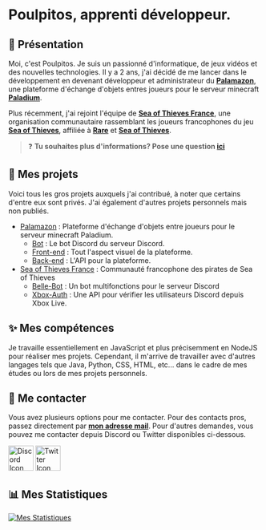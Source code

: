 # Poulpitos, apprenti développeur.
## 👋 Présentation
Moi, c'est Poulpitos. Je suis un passionné d'informatique, de jeux vidéos et des nouvelles technologies. Il y a 2 ans, j'ai décidé de me lancer dans le développement en devenant développeur et administrateur du **[Palamazon](https://palamazon.fr/)**, une plateforme d'échange d'objets entres joueurs pour le serveur minecraft **[Paladium](https://paladium-pvp.fr/)**. 

Plus récemment, j'ai rejoint l'équipe de **[Sea of Thieves France](https://sotfr.net)**, une organisation communautaire rassemblant les joueurs francophones du jeu **[Sea of Thieves](https://www.seaofthieves.com/fr)**, affiliée à **[Rare](https://www.rare.co.uk/)** et **[Sea of Thieves](https://www.seaofthieves.com/fr)**.

> ❓ **Tu souhaites plus d'informations? Pose une question [ici](https://github.com/ImPoulpitos/ImPoulpitos/issues)**

## 📁 Mes projets
Voici tous les gros projets auxquels j'ai contribué, à noter que certains d'entre eux sont privés. J'ai également d'autres projets personnels mais non publiés.
- [Palamazon](https://github.com/PalamazonOff) : Plateforme d'échange d'objets entre joueurs pour le serveur minecraft Paladium.
    - [Bot](https://github.com/PalamazonOff/palamazon-bot) : Le bot Discord du serveur Discord.
    - [Front-end](https://github.com/PalamazonOff/palamazon-front) : Tout l'aspect visuel de la plateforme.
    - [Back-end](https://github.com/PalamazonOff/palamazon-back) : L'API pour la plateforme.
- [Sea of Thieves France](https://github.com/Sea-of-Thieves-France) : Communauté francophone des pirates de Sea of Thieves
    - [Belle-Bot](https://github.com/Sea-of-Thieves-France/Belle) : Un bot multifonctions pour le serveur Discord
    - [Xbox-Auth](https://github.com/Sea-of-Thieves-France/XboxAuth) : Une API pour vérifier les utilisateurs Discord depuis Xbox Live.

## ✨ Mes compétences
Je travaille essentiellement en JavaScript et plus précisemment en NodeJS pour réaliser mes projets. Cependant, il m'arrive de travailler avec d'autres langages tels que Java, Python, CSS, HTML, etc... dans le cadre de mes études ou lors de mes projets personnels.

## 🤝 Me contacter
Vous avez plusieurs options pour me contacter. Pour des contacts pros, passez directement par **[mon adresse mail](mailto:contact@poulpitos.fr?subject=Contact%20via%20Github)**.
Pour d'autres demandes, vous pouvez me contacter depuis Discord ou Twitter disponibles ci-dessous.

<a href="https://discord.bio/p/poulpitos" target="_blank"><img src="https://i.ibb.co/GdK0fZc/icon-clyde-white-RGB.png" width="50px" alt="Discord Icon"></a>
<a href="https://twitter.com/Poulpitos_" target="_blank"><img src="https://i.ibb.co/znmWxSs/2021-Twitter-logo-white.png" width="50px" alt="Twitter Icon"></a>

## 📊 Mes Statistiques
[![Mes Statistiques](https://github-readme-stats.vercel.app/api?username=ImPoulpitos&count_private=true&theme=tokyonight&show_icons=true)](https://github.com/anuraghazra/github-readme-stats)